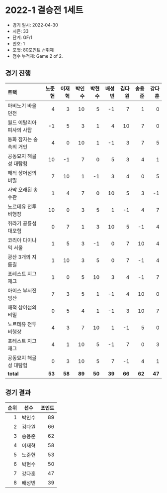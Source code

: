 # 2022-1 결승전 1세트

- 경기 일시: 2022-04-30
- 시즌: 33
- 단계: GF/1
- 번호: 1
- 포맷: 80포인트 선취제
- 점수 누적제: Game 2 of 2.





## 경기 진행

| 트랙 | 노준현 | 이재혁 | 박인수 | 박현수 | 배성빈 | 김다원 | 송용준 | 강다훈 |
|:---|---:|---:|---:|---:|---:|---:|---:|---:|
| 마비노기 바올 던전 | 4 | 3 | 10 | 5 | -1 | 7 | 1 | 0 |
| 월드 이탈리아 피사의 사탑 | -1 | 5 | 3 | 1 | 4 | 10 | 7 | 0 |
| 동화 잠자는 숲속의 거인 | 4 | 0 | 10 | 1 | -1 | 3 | 7 | 5 |
| 공동묘지 해골성 대탐험 | 10 | -1 | 7 | 0 | 5 | 3 | 4 | 1 |
| 해적 상어섬의 비밀 | 7 | 10 | 1 | -1 | 3 | 4 | 0 | 5 |
| 사막 오래된 송수관 | 1 | 4 | 7 | 0 | 10 | 5 | 3 | -1 |
| 노르테유 전투비행장 | 10 | 0 | 3 | 5 | 1 | -1 | 4 | 7 |
| 쥐라기 공룡섬 대모험 | 0 | 7 | 1 | 3 | 10 | 5 | -1 | 4 |
| 코리아 다이나믹 서울 | 1 | 5 | 3 | -1 | 0 | 7 | 10 | 4 |
| 광산 3개의 지름길 | 1 | 10 | 3 | 5 | 0 | 7 | -1 | 4 |
| 포레스트 지그재그 | 1 | 0 | 5 | 10 | 3 | 4 | -1 | 7 |
| 아이스 부서진 빙산 | 7 | 3 | 5 | 1 | -1 | 4 | 10 | 0 |
| 해적 상어섬의 비밀 | 0 | 5 | 4 | 1 | -1 | 3 | 10 | 7 |
| 노르테유 전투비행장 | 4 | 3 | 7 | 10 | 1 | -1 | 5 | 0 |
| 포레스트 지그재그 | 4 | 1 | 10 | 5 | -1 | 7 | 0 | 3 |
| 공동묘지 해골성 대탐험 | 0 | 3 | 10 | 5 | 7 | -1 | 4 | 1 |
| __total__ | __53__ | __58__ | __89__ | __50__ | __39__ | __66__ | __62__ | __47__ |




## 경기 결과

| 순위 | 선수 | 포인트 |
|---:|:---:|---:|
| 1 | 박인수 | 89 |
| 2 | 김다원 | 66 |
| 3 | 송용준 | 62 |
| 4 | 이재혁 | 58 |
| 5 | 노준현 | 53 |
| 6 | 박현수 | 50 |
| 7 | 강다훈 | 47 |
| 8 | 배성빈 | 39 |

